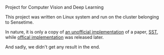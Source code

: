 Project for Computer Vision and Deep Learning

This project was written on Linux system and run on the cluster belonging to Sensetime.

In nature, it is only a copy of [an unofficial implementation](https://github.com/ranjaykrishna/SST) of a paper, [SST](http://vision.stanford.edu/pdf/buch2017cvpr.pdf), while [offical implementation](https://github.com/shyamal-b/sst) was released later. 

And sadly, we didn't get any result in the end.
